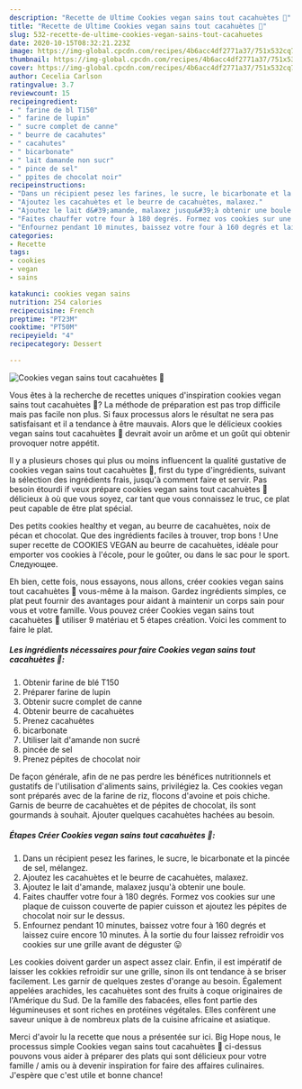 ```yaml
---
description: "Recette de Ultime Cookies vegan sains tout cacahuètes 🍪"
title: "Recette de Ultime Cookies vegan sains tout cacahuètes 🍪"
slug: 532-recette-de-ultime-cookies-vegan-sains-tout-cacahuetes
date: 2020-10-15T08:32:21.223Z
image: https://img-global.cpcdn.com/recipes/4b6acc4df2771a37/751x532cq70/cookies-vegan-sains-tout-cacahuetes-🍪-photo-principale-de-la-recette.jpg
thumbnail: https://img-global.cpcdn.com/recipes/4b6acc4df2771a37/751x532cq70/cookies-vegan-sains-tout-cacahuetes-🍪-photo-principale-de-la-recette.jpg
cover: https://img-global.cpcdn.com/recipes/4b6acc4df2771a37/751x532cq70/cookies-vegan-sains-tout-cacahuetes-🍪-photo-principale-de-la-recette.jpg
author: Cecelia Carlson
ratingvalue: 3.7
reviewcount: 15
recipeingredient:
- " farine de bl T150"
- " farine de lupin"
- " sucre complet de canne"
- " beurre de cacahutes"
- " cacahutes"
- " bicarbonate"
- " lait damande non sucr"
- " pince de sel"
- " ppites de chocolat noir"
recipeinstructions:
- "Dans un récipient pesez les farines, le sucre, le bicarbonate et la pincée de sel, mélangez."
- "Ajoutez les cacahuètes et le beurre de cacahuètes, malaxez."
- "Ajoutez le lait d&#39;amande, malaxez jusqu&#39;à obtenir une boule."
- "Faites chauffer votre four à 180 degrés. Formez vos cookies sur une plaque de cuisson couverte de papier cuisson et ajoutez les pépites de chocolat noir sur le dessus."
- "Enfournez pendant 10 minutes, baissez votre four à 160 degrés et laissez cuire encore 10 minutes. À la sortie du four laissez refroidir vos cookies sur une grille avant de déguster 😛"
categories:
- Recette
tags:
- cookies
- vegan
- sains

katakunci: cookies vegan sains 
nutrition: 254 calories
recipecuisine: French
preptime: "PT23M"
cooktime: "PT50M"
recipeyield: "4"
recipecategory: Dessert

---
```



![Cookies vegan sains tout cacahuètes 🍪](https://img-global.cpcdn.com/recipes/4b6acc4df2771a37/751x532cq70/cookies-vegan-sains-tout-cacahuetes-🍪-photo-principale-de-la-recette.jpg)

Vous êtes à la recherche de recettes uniques d'inspiration cookies vegan sains tout cacahuètes 🍪? La méthode de préparation est pas trop difficile mais pas facile non plus. Si faux processus alors le résultat ne sera pas satisfaisant et il a tendance à être mauvais. Alors que le délicieux cookies vegan sains tout cacahuètes 🍪 devrait avoir un arôme et un goût qui obtenir provoquer notre appétit.

Il y a plusieurs choses qui plus ou moins influencent la qualité gustative de cookies vegan sains tout cacahuètes 🍪, first du type d'ingrédients, suivant la sélection des ingrédients frais, jusqu'à comment faire et servir. Pas besoin étourdi if veux prépare cookies vegan sains tout cacahuètes 🍪 délicieux à où que vous soyez, car tant que vous connaissez le truc, ce plat peut capable de être plat spécial.

Des petits cookies healthy et vegan, au beurre de cacahuètes, noix de pécan et chocolat. Que des ingrédients faciles à trouver, trop bons ! Une super recette de COOKIES VEGAN au beurre de cacahuètes, idéale pour emporter vos cookies à l&#39;école, pour le goûter, ou dans le sac pour le sport. Следующее.


Eh bien, cette fois, nous essayons, nous allons, créer cookies vegan sains tout cacahuètes 🍪 vous-même à la maison. Gardez ingrédients simples, ce plat peut fournir des avantages pour aidant à maintenir un corps sain pour vous et votre famille. Vous pouvez créer Cookies vegan sains tout cacahuètes 🍪 utiliser 9 matériau et 5 étapes création. Voici les comment to faire le plat.

<!--inarticleads1-->

##### Les ingrédients nécessaires pour faire Cookies vegan sains tout cacahuètes 🍪:

1. Obtenir  farine de blé T150
1. Préparer  farine de lupin
1. Obtenir  sucre complet de canne
1. Obtenir  beurre de cacahuètes
1. Prenez  cacahuètes
1.   bicarbonate
1. Utiliser  lait d&#39;amande non sucré
1.   pincée de sel
1. Prenez  pépites de chocolat noir


De façon générale, afin de ne pas perdre les bénéfices nutritionnels et gustatifs de l&#39;utilisation d&#39;aliments sains, privilégiez la. Ces cookies vegan sont préparés avec de la farine de riz, flocons d&#39;avoine et pois chiche. Garnis de beurre de cacahuètes et de pépites de chocolat, ils sont gourmands à souhait. Ajouter quelques cacahuètes hachées au besoin. 

<!--inarticleads2-->

##### Étapes Créer Cookies vegan sains tout cacahuètes 🍪:

1. Dans un récipient pesez les farines, le sucre, le bicarbonate et la pincée de sel, mélangez.
1. Ajoutez les cacahuètes et le beurre de cacahuètes, malaxez.
1. Ajoutez le lait d&#39;amande, malaxez jusqu&#39;à obtenir une boule.
1. Faites chauffer votre four à 180 degrés. Formez vos cookies sur une plaque de cuisson couverte de papier cuisson et ajoutez les pépites de chocolat noir sur le dessus.
1. Enfournez pendant 10 minutes, baissez votre four à 160 degrés et laissez cuire encore 10 minutes. À la sortie du four laissez refroidir vos cookies sur une grille avant de déguster 😛


Les cookies doivent garder un aspect assez clair. Enfin, il est impératif de laisser les cokkies refroidir sur une grille, sinon ils ont tendance à se briser facilement. Les garnir de quelques zestes d&#39;orange au besoin. Également appelées arachides, les cacahuètes sont des fruits à coque originaires de l&#39;Amérique du Sud. De la famille des fabacées, elles font partie des légumineuses et sont riches en protéines végétales. Elles confèrent une saveur unique à de nombreux plats de la cuisine africaine et asiatique. 


Merci d'avoir lu la recette que nous a présentée sur ici. Big Hope nous, le processus simple Cookies vegan sains tout cacahuètes 🍪 ci-dessus pouvons vous aider à préparer des plats qui sont délicieux pour votre famille / amis ou à devenir inspiration for faire des affaires culinaires. J'espère que c'est utile et bonne chance!
